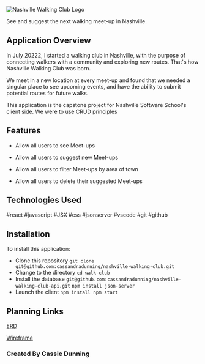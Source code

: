 ![Nashville Walking Club Logo](https://i.postimg.cc/QM9nDvq2/NWC-logo.png)

See and suggest the next walking meet-up in Nashville.

## Application Overview
In July 20222, I started a walking club in Nashville, with the purpose of connecting walkers with a community and exploring new routes. That's how Nashville Walking Club was born.

We meet in a new location at every meet-up and found that we needed a singular place to see upcoming events, and have the ability to submit potential routes for future walks. 

This application is the capstone project for Nashville Software School's client side. We were to use CRUD principles

## Features

* Allow all users to see Meet-ups

* Allow all users to suggest new Meet-ups

* Allow all users to filter Meet-ups by area of town

* Allow all users to delete their suggested Meet-ups


##  Technologies Used

#react #javascript #JSX #css #jsonserver #vscode #git #github

## Installation

To install this application:
* Clone this repository
```git clone git@github.com:cassandradunning/nashville-walking-club.git ```
* Change to the directory
``` cd walk-club ```
* Install the database
```git@github.com:cassandradunning/nashville-walking-club-api.git```
```npm install json-server```
* Launch the client
```npm install npm start```


## Planning Links

[ERD](https://dbdiagram.io/d/63d16042296d97641d7c19bd)

[Wireframe](https://miro.com/app/board/uXjVP8Nzu0Q=/?share_link_id=443548986933)



###   Created By Cassie Dunning

